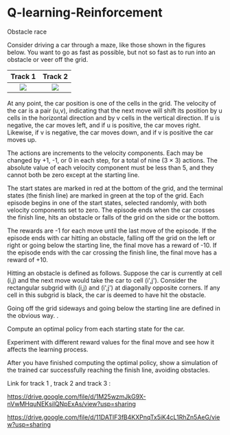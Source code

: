 # Q-learning-Reinforcement
Obstacle race

Consider driving a car through a maze, like those shown in the figures below. You want to go as fast as possible, but not so fast as to run into an obstacle or veer off the grid.

Track 1            |  Track 2
:-------------------------:|:-------------------------:
![](https://user-images.githubusercontent.com/82107572/154519823-97259d82-5621-4ebb-881a-38f834099889.png)  |  ![](https://user-images.githubusercontent.com/82107572/154519896-954d4df2-da3f-472b-9a1e-c63ee3b683b8.png)


At any point, the car position is one of the cells in the grid. The velocity of the car is a pair (u,v), indicating that the next move will shift its position by u cells in the horizontal direction and by v cells in the vertical direction. If u is negative, the car moves left, and if u is positive, the car moves right. Likewise, if v is negative, the car moves down, and if v is positive the car moves up.

The actions are increments to the velocity components. Each may be changed by +1, -1, or 0 in each step, for a total of nine (3 × 3) actions. The absolute value of each velocity component must be less than 5, and they cannot both be zero except at the starting line.

The start states are marked in red at the bottom of the grid, and the terminal states (the finish line) are marked in green at the top of the grid. Each episode begins in one of the start states, selected randomly, with both velocity components set to zero. The episode ends when the car crosses the finish line, hits an obstacle or falls of the grid on the side or the bottom.

The rewards are -1 for each move until the last move of the episode. If the episode ends with car hitting an obstacle, falling off the grid on the left or right or going below the starting line, the final move has a reward of -10. If the episode ends with the car crossing the finish line, the final move has a reward of +10.

Hitting an obstacle is defined as follows. Suppose the car is currently at cell (i,j) and the next move would take the car to cell (i',j'). Consider the rectangular subgrid with (i,j) and (i',j') at diagonally opposite corners. If any cell in this subgrid is black, the car is deemed to have hit the obstacle.

Going off the grid sideways and going below the starting line are defined in the obvious way. .

Compute an optimal policy from each starting state for the car.

Experiment with different reward values for the final move and see how it affects the learning process.

After you have finished computing the optimal policy, show a simulation of the trained car successfully reaching the finish line, avoiding obstacles.


Link for track 1 , track 2 and track 3 :

https://drive.google.com/file/d/1M25wzmJkG9X-nVwMHquNEKsilQNpExAs/view?usp=sharing

https://drive.google.com/file/d/11DATIF3fB4KXPnqTx5iK4cL1RhZn5AeG/view?usp=sharing


